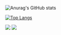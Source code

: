 <!-- <div align=center > -->
<!-- 
테마 모음 주소
스탯
https://github.com/anuraghazra/github-readme-stats/blob/master/themes/README.md
-->

<!-- 헤더 -->
<!-- ![header](https://capsule-render.vercel.app/api?type=waving&color=0:2E64FE,100:A9BCF5&height=150&section=header&text=Github&fontSize=45&fontAlignY=30) -->
  
<!-- 깃허브 스탯 -->
![Anurag's GitHub stats](https://github-readme-stats.vercel.app/api?username=juhoon-lee&show_icons=true&theme=tokyonight)

<!-- 사용 언어 -->
<!-- [![Top Langs](https://github-readme-stats.vercel.app/api/top-langs/?username=juhoon-lee&langs_count=8)](https://github.com/juhoon-lee/github-readme-stats) -->
[![Top Langs](https://github-readme-stats.vercel.app/api/top-langs/?username=juhoon-lee&layout=compact)](https://github.com/juhoon-lee/github-readme-stats)

<!-- 아이콘 뱃지 -->
<img src="https://img.shields.io/badge/Swift-F05138?style=for-the-badge&logo=Swift&logoColor=FFFFFF"/> <img src="https://img.shields.io/badge/Xcode-3671DD?style=for-the-badge&logo=Xcode&logoColor=white"/> 


<!-- </div> -->
